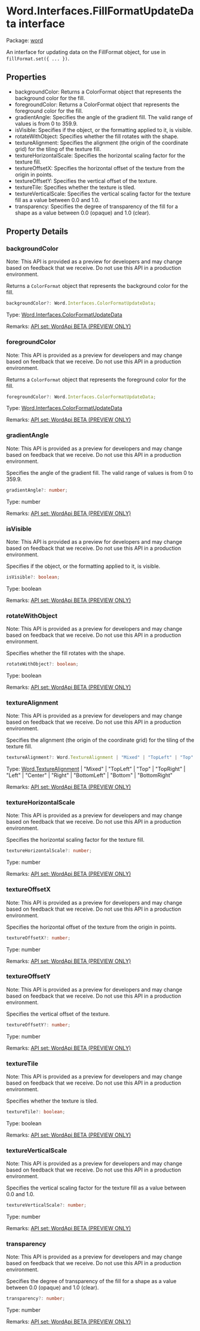 # Word.Interfaces.FillFormatUpdateData interface

Package: [word](/en-us/javascript/api/word)

An interface for updating data on the FillFormat object, for use in `fillFormat.set({ ... })`.

## Properties

- backgroundColor: Returns a ColorFormat object that represents the background color for the fill.
- foregroundColor: Returns a ColorFormat object that represents the foreground color for the fill.
- gradientAngle: Specifies the angle of the gradient fill. The valid range of values is from 0 to 359.9.
- isVisible: Specifies if the object, or the formatting applied to it, is visible.
- rotateWithObject: Specifies whether the fill rotates with the shape.
- textureAlignment: Specifies the alignment (the origin of the coordinate grid) for the tiling of the texture fill.
- textureHorizontalScale: Specifies the horizontal scaling factor for the texture fill.
- textureOffsetX: Specifies the horizontal offset of the texture from the origin in points.
- textureOffsetY: Specifies the vertical offset of the texture.
- textureTile: Specifies whether the texture is tiled.
- textureVerticalScale: Specifies the vertical scaling factor for the texture fill as a value between 0.0 and 1.0.
- transparency: Specifies the degree of transparency of the fill for a shape as a value between 0.0 (opaque) and 1.0 (clear).

## Property Details

### backgroundColor

Note: This API is provided as a preview for developers and may change based on feedback that we receive. Do not use this API in a production environment.

Returns a `ColorFormat` object that represents the background color for the fill.

```typescript
backgroundColor?: Word.Interfaces.ColorFormatUpdateData;
```

Type: [Word.Interfaces.ColorFormatUpdateData](/en-us/javascript/api/word/word.interfaces.colorformatupdatedata)

Remarks: [API set: WordApi BETA (PREVIEW ONLY)](/en-us/javascript/api/requirement-sets/word/word-api-requirement-sets)

### foregroundColor

Note: This API is provided as a preview for developers and may change based on feedback that we receive. Do not use this API in a production environment.

Returns a `ColorFormat` object that represents the foreground color for the fill.

```typescript
foregroundColor?: Word.Interfaces.ColorFormatUpdateData;
```

Type: [Word.Interfaces.ColorFormatUpdateData](/en-us/javascript/api/word/word.interfaces.colorformatupdatedata)

Remarks: [API set: WordApi BETA (PREVIEW ONLY)](/en-us/javascript/api/requirement-sets/word/word-api-requirement-sets)

### gradientAngle

Note: This API is provided as a preview for developers and may change based on feedback that we receive. Do not use this API in a production environment.

Specifies the angle of the gradient fill. The valid range of values is from 0 to 359.9.

```typescript
gradientAngle?: number;
```

Type: number

Remarks: [API set: WordApi BETA (PREVIEW ONLY)](/en-us/javascript/api/requirement-sets/word/word-api-requirement-sets)

### isVisible

Note: This API is provided as a preview for developers and may change based on feedback that we receive. Do not use this API in a production environment.

Specifies if the object, or the formatting applied to it, is visible.

```typescript
isVisible?: boolean;
```

Type: boolean

Remarks: [API set: WordApi BETA (PREVIEW ONLY)](/en-us/javascript/api/requirement-sets/word/word-api-requirement-sets)

### rotateWithObject

Note: This API is provided as a preview for developers and may change based on feedback that we receive. Do not use this API in a production environment.

Specifies whether the fill rotates with the shape.

```typescript
rotateWithObject?: boolean;
```

Type: boolean

Remarks: [API set: WordApi BETA (PREVIEW ONLY)](/en-us/javascript/api/requirement-sets/word/word-api-requirement-sets)

### textureAlignment

Note: This API is provided as a preview for developers and may change based on feedback that we receive. Do not use this API in a production environment.

Specifies the alignment (the origin of the coordinate grid) for the tiling of the texture fill.

```typescript
textureAlignment?: Word.TextureAlignment | "Mixed" | "TopLeft" | "Top" | "TopRight" | "Left" | "Center" | "Right" | "BottomLeft" | "Bottom" | "BottomRight";
```

Type: [Word.TextureAlignment](/en-us/javascript/api/word/word.texturealignment) | "Mixed" | "TopLeft" | "Top" | "TopRight" | "Left" | "Center" | "Right" | "BottomLeft" | "Bottom" | "BottomRight"

Remarks: [API set: WordApi BETA (PREVIEW ONLY)](/en-us/javascript/api/requirement-sets/word/word-api-requirement-sets)

### textureHorizontalScale

Note: This API is provided as a preview for developers and may change based on feedback that we receive. Do not use this API in a production environment.

Specifies the horizontal scaling factor for the texture fill.

```typescript
textureHorizontalScale?: number;
```

Type: number

Remarks: [API set: WordApi BETA (PREVIEW ONLY)](/en-us/javascript/api/requirement-sets/word/word-api-requirement-sets)

### textureOffsetX

Note: This API is provided as a preview for developers and may change based on feedback that we receive. Do not use this API in a production environment.

Specifies the horizontal offset of the texture from the origin in points.

```typescript
textureOffsetX?: number;
```

Type: number

Remarks: [API set: WordApi BETA (PREVIEW ONLY)](/en-us/javascript/api/requirement-sets/word/word-api-requirement-sets)

### textureOffsetY

Note: This API is provided as a preview for developers and may change based on feedback that we receive. Do not use this API in a production environment.

Specifies the vertical offset of the texture.

```typescript
textureOffsetY?: number;
```

Type: number

Remarks: [API set: WordApi BETA (PREVIEW ONLY)](/en-us/javascript/api/requirement-sets/word/word-api-requirement-sets)

### textureTile

Note: This API is provided as a preview for developers and may change based on feedback that we receive. Do not use this API in a production environment.

Specifies whether the texture is tiled.

```typescript
textureTile?: boolean;
```

Type: boolean

Remarks: [API set: WordApi BETA (PREVIEW ONLY)](/en-us/javascript/api/requirement-sets/word/word-api-requirement-sets)

### textureVerticalScale

Note: This API is provided as a preview for developers and may change based on feedback that we receive. Do not use this API in a production environment.

Specifies the vertical scaling factor for the texture fill as a value between 0.0 and 1.0.

```typescript
textureVerticalScale?: number;
```

Type: number

Remarks: [API set: WordApi BETA (PREVIEW ONLY)](/en-us/javascript/api/requirement-sets/word/word-api-requirement-sets)

### transparency

Note: This API is provided as a preview for developers and may change based on feedback that we receive. Do not use this API in a production environment.

Specifies the degree of transparency of the fill for a shape as a value between 0.0 (opaque) and 1.0 (clear).

```typescript
transparency?: number;
```

Type: number

Remarks: [API set: WordApi BETA (PREVIEW ONLY)](/en-us/javascript/api/requirement-sets/word/word-api-requirement-sets)